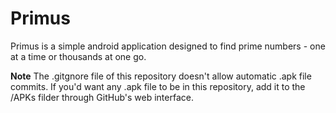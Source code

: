 # Primus
Primus is a simple android application designed to find prime numbers - one at a time or thousands at one go.

**Note**
The .gitgnore file of this repository doesn't allow automatic .apk file commits. If you'd want any .apk file to be in this repository, add it to the /APKs filder through GitHub's web interface.
